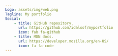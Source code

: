 ```yaml
---
Logo: assets/img/web.png
Tagline: My portfolio
Social:
    - title: GitHub repository.
      url: https://github.com/idaloof/myportfolio
      icon: fab fa-github
    - title: MDN docs.
      url: https://developer.mozilla.org/en-US/
      icon: fa fa-code
---
```

